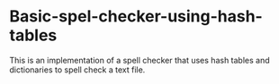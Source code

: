 # Basic-spel-checker-using-hash-tables
This is an implementation of a spell checker that uses hash tables and dictionaries to spell check a text file. 
